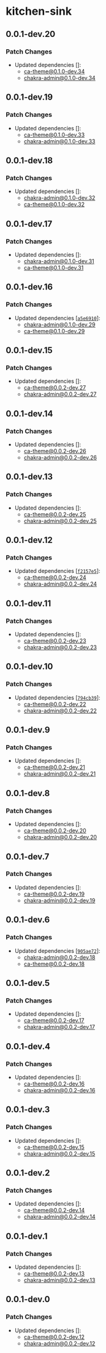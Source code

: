 # kitchen-sink

## 0.0.1-dev.20

### Patch Changes

- Updated dependencies []:
  - ca-theme@0.1.0-dev.34
  - chakra-admin@0.1.0-dev.34

## 0.0.1-dev.19

### Patch Changes

- Updated dependencies []:
  - ca-theme@0.1.0-dev.33
  - chakra-admin@0.1.0-dev.33

## 0.0.1-dev.18

### Patch Changes

- Updated dependencies []:
  - chakra-admin@0.1.0-dev.32
  - ca-theme@0.1.0-dev.32

## 0.0.1-dev.17

### Patch Changes

- Updated dependencies []:
  - chakra-admin@0.1.0-dev.31
  - ca-theme@0.1.0-dev.31

## 0.0.1-dev.16

### Patch Changes

- Updated dependencies [[`a5e6910`](https://github.com/it-nalon/chakra-admin/commit/a5e6910ba536063e9fca92531efa2ec70597f78b)]:
  - chakra-admin@0.1.0-dev.29
  - ca-theme@0.1.0-dev.29

## 0.0.1-dev.15

### Patch Changes

- Updated dependencies []:
  - ca-theme@0.0.2-dev.27
  - chakra-admin@0.0.2-dev.27

## 0.0.1-dev.14

### Patch Changes

- Updated dependencies []:
  - ca-theme@0.0.2-dev.26
  - chakra-admin@0.0.2-dev.26

## 0.0.1-dev.13

### Patch Changes

- Updated dependencies []:
  - ca-theme@0.0.2-dev.25
  - chakra-admin@0.0.2-dev.25

## 0.0.1-dev.12

### Patch Changes

- Updated dependencies [[`f2157e5`](https://github.com/it-nalon/chakra-admin/commit/f2157e51d077eb0bee535dc26f7d27f886d60eff)]:
  - ca-theme@0.0.2-dev.24
  - chakra-admin@0.0.2-dev.24

## 0.0.1-dev.11

### Patch Changes

- Updated dependencies []:
  - ca-theme@0.0.2-dev.23
  - chakra-admin@0.0.2-dev.23

## 0.0.1-dev.10

### Patch Changes

- Updated dependencies [[`794cb39`](https://github.com/it-nalon/chakra-admin/commit/794cb399fa63f469ee987ab9ee404e4154cebfb7)]:
  - ca-theme@0.0.2-dev.22
  - chakra-admin@0.0.2-dev.22

## 0.0.1-dev.9

### Patch Changes

- Updated dependencies []:
  - ca-theme@0.0.2-dev.21
  - chakra-admin@0.0.2-dev.21

## 0.0.1-dev.8

### Patch Changes

- Updated dependencies []:
  - ca-theme@0.0.2-dev.20
  - chakra-admin@0.0.2-dev.20

## 0.0.1-dev.7

### Patch Changes

- Updated dependencies []:
  - ca-theme@0.0.2-dev.19
  - chakra-admin@0.0.2-dev.19

## 0.0.1-dev.6

### Patch Changes

- Updated dependencies [[`905ae72`](https://github.com/it-nalon/chakra-admin/commit/905ae720bc21b00b528fd1fa713ee12b01194d68)]:
  - chakra-admin@0.0.2-dev.18
  - ca-theme@0.0.2-dev.18

## 0.0.1-dev.5

### Patch Changes

- Updated dependencies []:
  - ca-theme@0.0.2-dev.17
  - chakra-admin@0.0.2-dev.17

## 0.0.1-dev.4

### Patch Changes

- Updated dependencies []:
  - ca-theme@0.0.2-dev.16
  - chakra-admin@0.0.2-dev.16

## 0.0.1-dev.3

### Patch Changes

- Updated dependencies []:
  - ca-theme@0.0.2-dev.15
  - chakra-admin@0.0.2-dev.15

## 0.0.1-dev.2

### Patch Changes

- Updated dependencies []:
  - ca-theme@0.0.2-dev.14
  - chakra-admin@0.0.2-dev.14

## 0.0.1-dev.1

### Patch Changes

- Updated dependencies []:
  - ca-theme@0.0.2-dev.13
  - chakra-admin@0.0.2-dev.13

## 0.0.1-dev.0

### Patch Changes

- Updated dependencies []:
  - ca-theme@0.0.2-dev.12
  - chakra-admin@0.0.2-dev.12
